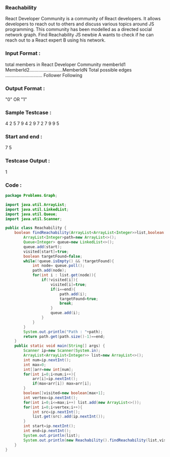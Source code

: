 ### Reachability
React Developer Community is a community of React developers. It allows developers to reach
out to others and discuss various topics around JS programming. This community has been
modelled as a directed social network graph.
Find Reachability
JS newbie A wants to check if he can reach out to a React expert B using his network.
### Input Format :
total members in React Developer Community
memberId1
MemberId2..........................MemberIdN
Total possible edges
.............................
Follower
Following
### Output Format :
"0" OR "1"
### Sample Testcase :
4
2
5
7
9
4
2 9
7 2
7 9
9 5
### Start and end :
7 5
### Testcase Output :
1
### Code :
``` java
package Problems.Graph;

import java.util.ArrayList;
import java.util.LinkedList;
import java.util.Queue;
import java.util.Scanner;

public class Reachability {
    boolean findReachability(ArrayList<ArrayList<Integer>>list,boolean[]visited,int start,int end){
        ArrayList<Integer>path=new ArrayList<>();
        Queue<Integer> queue=new LinkedList<>();
        queue.add(start);
        visited[start]=true;
        boolean targetFound=false;
        while(!queue.isEmpty() && !targetFound){
            int node= queue.poll();
            path.add(node);
            for(int i : list.get(node)){
                if(!visited[i]){
                    visited[i]=true;
                    if(i==end){
                        path.add(i);
                        targetFound=true;
                        break;
                    }
                    queue.add(i);
                }
            }
        }
        System.out.println("Path : "+path);
        return path.get(path.size()-1)==end;
    }
    public static void main(String[] args) {
        Scanner ip=new Scanner(System.in);
        ArrayList<ArrayList<Integer>> list=new ArrayList<>();
        int num=ip.nextInt();
        int max=0;
        int[]arr=new int[num];
        for(int i=0;i<num;i++){
            arr[i]=ip.nextInt();
            if(max<arr[i]) max=arr[i];
        }
        boolean[]visited=new boolean[max+1];
        int vertex=ip.nextInt();
        for(int i=0;i<=max;i++) list.add(new ArrayList<>());
        for(int i=0;i<vertex;i++){
            int src=ip.nextInt();
            list.get(src).add(ip.nextInt());
        }
        int start=ip.nextInt();
        int end=ip.nextInt();
        System.out.println(list);
        System.out.println(new Reachability().findReachability(list,visited,start,end)? 1 : 0);
    }
}
```
